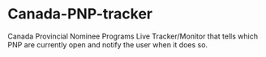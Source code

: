 # Canada-PNP-tracker
Canada Provincial Nominee Programs Live Tracker/Monitor that tells which PNP are currently open and notify the user when it does so.
